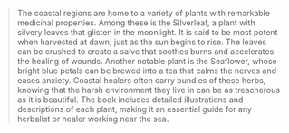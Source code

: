 > The coastal regions are home to a variety of plants with remarkable medicinal properties. Among these is the Silverleaf, a plant with silvery leaves that glisten in the moonlight. It is said to be most potent when harvested at dawn, just as the sun begins to rise. The leaves can be crushed to create a salve that soothes burns and accelerates the healing of wounds. Another notable plant is the Seaflower, whose bright blue petals can be brewed into a tea that calms the nerves and eases anxiety. Coastal healers often carry bundles of these herbs, knowing that the harsh environment they live in can be as treacherous as it is beautiful. The book includes detailed illustrations and descriptions of each plant, making it an essential guide for any herbalist or healer working near the sea.
